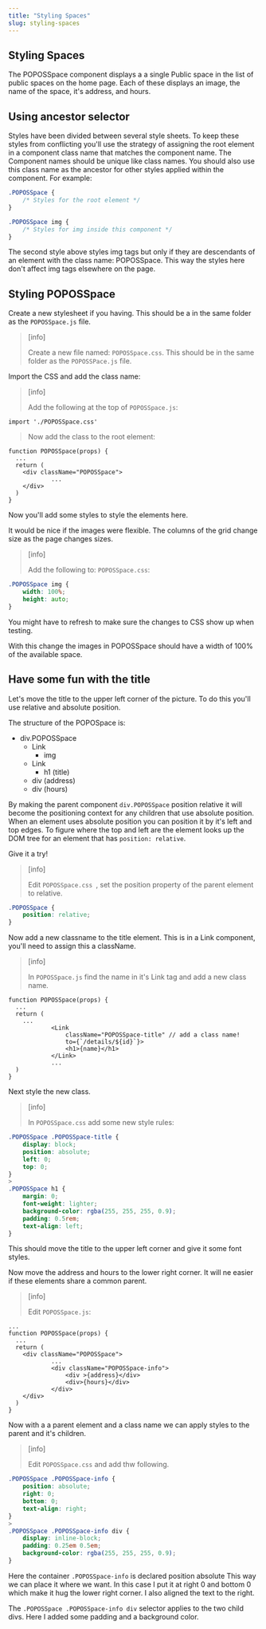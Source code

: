 ```yaml
---
title: "Styling Spaces"
slug: styling-spaces
---
```


## Styling Spaces

The POPOSSpace component displays a a single Public space in the list of public spaces on the home page. Each of these displays an image, the name of the space, it's address, and hours. 

## Using ancestor selector

Styles have been divided between several style sheets. To keep these styles from conflicting you'll use the strategy of assigning the root element in a component class name that matches the component name. The Component names should be unique like class names. You should also use this class name as the ancestor for other styles applied within the component. For example: 

```CSS 
.POPOSSpace {
	/* Styles for the root element */
}

.POPOSSpace img {
	/* Styles for img inside this component */
}
```

The second style above styles img tags but only if they are descendants of an element with the class name: POPOSSpace. This way the styles here don't affect img tags elsewhere on the page. 

## Styling POPOSSpace

Create a new stylesheet if you having. This should be a in the same folder as the `POPOSSpace.js` file. 

> [info]
> 
> Create a new file named: `POPOSSpace.css`. This should be in the same folder as the `POPOSSPace.js` file. 
> 

Import the CSS and add the class name: 

> [info]
> 
> Add the following at the top of `POPOSSpace.js`:
> 
```JS
import './POPOSSpace.css'
```
> 
> Now add the class to the root element: 
> 
```JS
function POPOSSpace(props) {
  ...
  return (
    <div className="POPOSSpace">
			...
    </div>
  )
}
```
>

Now you'll add some styles to style the elements here. 

It would be nice if the images were flexible. The columns of the grid change size as the page changes sizes. 

> [info]
> 
> Add the following to: `POPOSSpace.css`:
> 
```CSS
.POPOSSpace img {
	width: 100%;
	height: auto;
}
```
>

You might have to refresh to make sure the changes to CSS show up when testing. 

With this change the images in POPOSSpace should have a width of 100% of the available space. 

## Have some fun with the title

Let's move the title to the upper left corner of the picture. To do this you'll use relative and absolute position. 

The structure of the POPOSpace is: 

- div.POPOSSpace
	- Link
		- img
	- Link
		- h1 (title)
	- div (address)
	- div (hours)

By making the parent component `div.POPOSSpace` position relative it will become the positioning context for any children that use absolute position. When an element uses absolute position you can position it by it's left and top edges. To figure where the top and left are the element looks up the DOM tree for an element that has `position: relative`. 

Give it a try! 

> [info]
> 
> Edit `POPOSSpace.css `, set the position property of the parent element to relative.
> 
```CSS
.POPOSSpace {
	position: relative;
}
```
> 

Now add a new classname to the title element. This is in a Link component, you'll need to assign this a className. 

> [info]
>
> In `POPOSSpace.js` find the name in it's Link tag and add a new class name. 
> 
```JS
function POPOSSpace(props) {
  ...
  return (
    ...
			<Link 
				className="POPOSSpace-title" // add a class name!
				to={`/details/${id}`}>
				<h1>{name}</h1>
			</Link>
			...
  )
}
```
> 

Next style the new class. 

> [info] 
> 
> In `POPOSSpace.css` add some new style rules: 
> 
```CSS
.POPOSSpace .POPOSSpace-title {
	display: block;
	position: absolute;
	left: 0;
	top: 0;
}
>
.POPOSSpace h1 {
	margin: 0;
	font-weight: lighter;
	background-color: rgba(255, 255, 255, 0.9);
	padding: 0.5rem;
	text-align: left;
}
```

This should move the title to the upper left corner and give it some font styles. 

Now move the address and hours to the lower right corner. It will ne easier if these elements share a common parent. 

> [info]
> 
> Edit `POPOSSpace.js`: 
> 
```JS
...
function POPOSSpace(props) {
  ...
  return (
    <div className="POPOSSpace">
			...
			<div className="POPOSSpace-info">
				<div >{address}</div>
				<div>{hours}</div>
			</div>
    </div>
  )
}
```
>

Now with a a parent element and a class name we can apply styles to the parent and it's children. 

> [info] 
> 
> Edit `POPOSSpace.css` and add thw following. 
> 
```CSS
.POPOSSpace .POPOSSpace-info {
	position: absolute;
	right: 0;
	bottom: 0;
	text-align: right;
} 
>
.POPOSSpace .POPOSSpace-info div {
	display: inline-block;
	padding: 0.25em 0.5em;
	background-color: rgba(255, 255, 255, 0.9);
}
```
>

Here the container `.POPOSSpace-info` is declared position absolute This way we can place it where we want. In this case I put it at right 0 and bottom 0 which make it hug the lower right corner. I also aligned the text to the right. 

The `.POPOSSpace .POPOSSpace-info div` selector applies to the two child divs. Here I added some padding and a background color.

